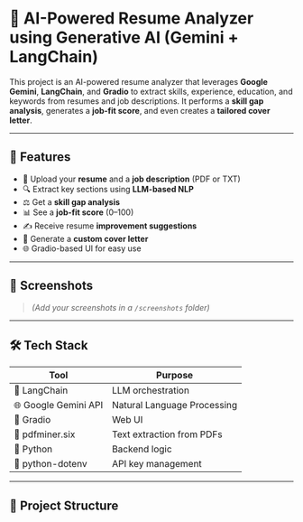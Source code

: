# 🧠 AI-Powered Resume Analyzer using Generative AI (Gemini + LangChain)

This project is an AI-powered resume analyzer that leverages **Google Gemini**, **LangChain**, and **Gradio** to extract skills, experience, education, and keywords from resumes and job descriptions. It performs a **skill gap analysis**, generates a **job-fit score**, and even creates a **tailored cover letter**.

---

## 🚀 Features

- 📄 Upload your **resume** and a **job description** (PDF or TXT)
- 🔍 Extract key sections using **LLM-based NLP**
- ⚖️ Get a **skill gap analysis**
- 📊 See a **job-fit score** (0–100)
- ✍️ Receive resume **improvement suggestions**
- 💌 Generate a **custom cover letter**
- 🌐 Gradio-based UI for easy use

---

## 📸 Screenshots

> *(Add your screenshots in a `/screenshots` folder)*

---

## 🛠️ Tech Stack

| Tool | Purpose |
|------|---------|
| 🧠 LangChain | LLM orchestration |
| 🌐 Google Gemini API | Natural Language Processing |
| 🎨 Gradio | Web UI |
| 📄 pdfminer.six | Text extraction from PDFs |
| 🐍 Python | Backend logic |
| 🔐 python-dotenv | API key management |

---

## 📁 Project Structure

